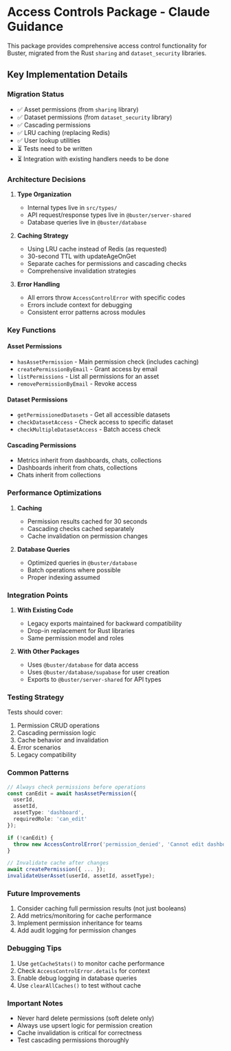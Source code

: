 # Access Controls Package - Claude Guidance

This package provides comprehensive access control functionality for Buster, migrated from the Rust `sharing` and `dataset_security` libraries.

## Key Implementation Details

### Migration Status
- ✅ Asset permissions (from `sharing` library)
- ✅ Dataset permissions (from `dataset_security` library)  
- ✅ Cascading permissions
- ✅ LRU caching (replacing Redis)
- ✅ User lookup utilities
- ⏳ Tests need to be written
- ⏳ Integration with existing handlers needs to be done

### Architecture Decisions

1. **Type Organization**
   - Internal types live in `src/types/`
   - API request/response types live in `@buster/server-shared`
   - Database queries live in `@buster/database`

2. **Caching Strategy**
   - Using LRU cache instead of Redis (as requested)
   - 30-second TTL with updateAgeOnGet
   - Separate caches for permissions and cascading checks
   - Comprehensive invalidation strategies

3. **Error Handling**
   - All errors throw `AccessControlError` with specific codes
   - Errors include context for debugging
   - Consistent error patterns across modules

### Key Functions

#### Asset Permissions
- `hasAssetPermission` - Main permission check (includes caching)
- `createPermissionByEmail` - Grant access by email
- `listPermissions` - List all permissions for an asset
- `removePermissionByEmail` - Revoke access

#### Dataset Permissions  
- `getPermissionedDatasets` - Get all accessible datasets
- `checkDatasetAccess` - Check access to specific dataset
- `checkMultipleDatasetAccess` - Batch access check

#### Cascading Permissions
- Metrics inherit from dashboards, chats, collections
- Dashboards inherit from chats, collections
- Chats inherit from collections

### Performance Optimizations

1. **Caching**
   - Permission results cached for 30 seconds
   - Cascading checks cached separately
   - Cache invalidation on permission changes

2. **Database Queries**
   - Optimized queries in `@buster/database`
   - Batch operations where possible
   - Proper indexing assumed

### Integration Points

1. **With Existing Code**
   - Legacy exports maintained for backward compatibility
   - Drop-in replacement for Rust libraries
   - Same permission model and roles

2. **With Other Packages**
   - Uses `@buster/database` for data access
   - Uses `@buster/database/supabase` for user creation
   - Exports to `@buster/server-shared` for API types

### Testing Strategy

Tests should cover:
1. Permission CRUD operations
2. Cascading permission logic
3. Cache behavior and invalidation
4. Error scenarios
5. Legacy compatibility

### Common Patterns

```typescript
// Always check permissions before operations
const canEdit = await hasAssetPermission({
  userId,
  assetId,
  assetType: 'dashboard',
  requiredRole: 'can_edit'
});

if (!canEdit) {
  throw new AccessControlError('permission_denied', 'Cannot edit dashboard');
}

// Invalidate cache after changes
await createPermission({ ... });
invalidateUserAsset(userId, assetId, assetType);
```

### Future Improvements

1. Consider caching full permission results (not just booleans)
2. Add metrics/monitoring for cache performance
3. Implement permission inheritance for teams
4. Add audit logging for permission changes

### Debugging Tips

1. Use `getCacheStats()` to monitor cache performance
2. Check `AccessControlError.details` for context
3. Enable debug logging in database queries
4. Use `clearAllCaches()` to test without cache

### Important Notes

- Never hard delete permissions (soft delete only)
- Always use upsert logic for permission creation
- Cache invalidation is critical for correctness
- Test cascading permissions thoroughly